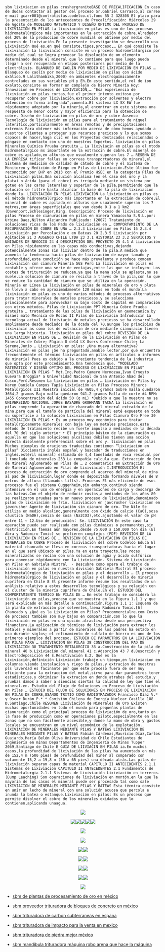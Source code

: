 
```
sbm lixiviacion en pilas crushergraniteBASE DE PRECALIFICACIÓN En caso de dudas contactar al gestor del proceso Sr.Gabriel Carrasco,al correo e mail gcarr001@contratistas.codelco.cl.fono 55 2 328308 El plazo para la presentación de los antecedentes de Precalificación: Miércoles 29 de Agosto de MODELADO MATEMÁTICO Y DISEÑO OPTIMO DEL PROCESO DE LIXIVIACIÓN EN PILAS La lixiviación en pilas es uno de los procesos hidrometalúrgicos más importantes en la extracción de cobre.Alrededor del 20% de la producción de cobre mundial se obtiene por medio del proceso de lixiviación.En la presente investigación se desarrolló una Lixiviación Qué es,en qué consiste,tipos,proceso,… En qué consiste la lixiviación La lixiviación consiste en un proceso hidrometalúrgico por medio del cual se logra provocar la disolución de un elemento determinado desde el mineral que lo contiene para que luego pueda llegar a ser recuperado en etapas posteriores por medio de la electrólisis. BLANQUEO DE CAOLÍN POR MEDIO DE LIXIVIACIÓN EN PILAS … Blanqueo de caolín por medio de lixiviación en pilas con ácido oxálico.9 Lalithambika,2000) en ambientes electroquímicamente controlados en sus variables pH y Eh.En este sentido,el rol de ion oxalato,consiste en formar un complejo de hierro Minería Hoy: Innovación en Procesos de LIXIVIACIÓN,… “Esa experiencia de lixiviación en pilas cortas,fue el primer intento exitoso por recuperar cobre por lixiviación,extracción por solventes y electro obtención en forma integrada”,comenta.El sistema LX SX EW fue rápidamente adoptado por la minería,al encontrar en este sistema una respuesta de menor costo y mayor eficiencia para la obtención de cobre. Diseño de lixiviación en pilas de oro y cobre Ausenco Tecnología de lixiviación en pilas para el tratamiento de níquel laterítico,particularmente en áreas remotas y de precipitaciones extremas Para obtener más información acerca de cómo hemos ayudado a nuestros clientes a proteger sus recursos preciosos y lo que somos capaces de hacer,haga clic en los Proyectos destacados relacionados o póngase en contacto con uno de nuestros Expertos. lixiviación en pilas Minerales Química Prueba gratuita … La lixiviacin en pilas es el mtodo hidrometalrgico ms importante en la extraccin de cobre.El mineral de cobre es apilado,en alturas que usualmente superan los 7 … RESEÑA DE LA EMPRESA tificar fallas en correas transportadoras de mineral,el Sistema de medición de calidad de cátodo de cobre y el Sistema de Monitoreo y Medición de Riego en Pilas de Lixiviación.Este último fue reconocido por BHP en 2013 con el Premio HSEC en la categoría Pilas de Lixiviación pilas.Una solución alcalina (en el caso del oro y la plata) o ácida (para el cobre) es irrigada mediante un sistema por goteo en las caras laterales y superior de la pila,permitiendo que la solución se filtre hasta alcanzar la base de la pila de lixiviación donde la. LIXIVIACIÓN EN PILAS LIXIVIACIÓN La lixiviación en pilas es el método hidrometalúrgico más importante en la extracción de cobre.El mineral de cobre es apilado,en alturas que usualmente superan los 7 metros,con áreas superficiales que van desde 0.1 a 1 km2 (Davenport,Schlesinger,King. Descripción: Proceso de lixiviación en pilas Proceso de cianuración en pilas en minera Yanacocha S.R.L.por: Urbina Baez,Nilton Alejandro Publicado: (2007) Tratamiento de soluciones ricas de los Pads de lixiviación en … COMPORTAMIENTO DE LA RECUPERACIÓN DE COBRE EN UNA … 2.3.3 Lixiviación en Pilas 16 2.3.4 Lixiviación por Percolación o en Bateas 20 2.3.5 Lixiviación por Agitación 21 3 AUSENCO CHILE LTDA 23 3.1 HISTORIA 23 3.2 SERVICIOS Y UNIDADES DE NEGOCIO 24 4 DESCRIPCIÓN DEL PROYECTO 25 4.1 A Lixiviación en Pilas rápidamente en las capas más conductivas,dejando potencialmente zonas sin lixiviar dentro de la pila.A medida que aumenta la tendencia hacia pilas de lixiviación de mayor tamaño y profundidad,esta condición se hace más prevalente y produce comoen Lixiviación con cianuro Minería SGS Perú La lixiviación en pilas es rentable y ofrece una serie de ventajas,entre las que se incluyen: Los costes de trituración se reducen,ya que la mena solo se aplasta,no se muele.La solución de cianuro se recicla a través de la pila,con lo que se reduce la cantidad de cianuro que se utiliza en la operación. Minería en Línea La lixiviación en pilas de minerales de oro y plata se lleva a cabo en aproximadamente 120 minas en todo el mundo.La lixiviación en pilas es uno de varios métodos de procesos alternativos para tratar minerales de metales preciosos,y se selecciona principalmente para aprovechar su bajo costo de capital en comparación con otros métodos. Pilas de Lixiviación PPT Minería Cobre Prueba gratuita … tratamiento de las pilas de lixiviación en geomecanica.by misael mato Mecnica de Rocas II Pilas de Lixiviacin Introduccin La tecnologa actual de lixiviacin de metales preciosos se ha desarrollado ampliamente desde mediados de la dcada del 70,aunque los principios de lixiviacin as como los de extraccin de oro mediante cianuracin tienen una larga historia. lixiviación en pilas del cobre REVISION DE LA LIXIVIACION EN PILAS DE … Revisión de la Lixiviación en Pilas de Minerales de Cobre; Página 8 de14 LX Users Conference Chile; La Serena,Junio … Lixiviación en pilas: ¿Una nueva alternativa? Lixiviación en pilas ¿Se ha preguntado,amable lector,por qué encuentra frecuentemente el término lixiviación en pilas en artículos o informes de minería? Pues es debido a la creciente tendencia de la industria que opta por este procedimiento.Una tendencia que. “MODELADO MATEMATICO Y DISEÑO OPTIMO DEL PROCESO DE LIXIVIACION EN PILAS” LIXIVIACION EN PILAS ” Mgt.Ing.Pedro Camero Hermozaa,Ivan Ernesto Guevara Broggia* a Universidad Nacional de San Antonio Abad del Cusco,Perú.Resumen La lixiviación en pilas … Lixiviación en Pilas by Karen Daniela Campos Tapia Lixiviación en Pilas Procesos Mineros Metalúrgicos III Muestra inicial de 4605,4 gramos Sobre malla quedaron 3664,2 gramos Bajo malla quedaron 941.2 gramos Malla de corte #4 RPM: 1455 Concentración del ácido 50 (g mL) *Debido a que la muestra no se UNIVERSIDAD NACIONAL JORGE BASADRE GROHMANN TACNA La lixiviación en pilas comprende la operación de chancado del mineral extraído de la mina,para que el tamaño de partícula del mineral esté expuesto en toda su superficie a la solución Lixiviacion en Pilas Cianuro Oro Free 30 LIXIVIACION EN PILAS • Es un proceso muy económico para tratar metalúrgicamente minerales con baja ley en metales preciosos,este método de tratamiento recibe un fuerte impulso a mediados de la década del 70 del siglo anterior • El principio básico de la cianuración es aquella en que las soluciones alcalinas débiles tienen una acción directa disolvente preferencial sobre el oro y. lixiviación en pilas Muchos ejemplos de oraciones traducidas contienen “lixiviación en pilas” Diccionario inglés español y buscador de traducciones en inglés.estéril mineral) estimada de 4,4 toneladas de roca residual por 1 tonelada de minerales.253 La compañía calcula que. Extracción de Oro de Mineral Aglomerado en Pilas de … 2 comentarios en Extracción de Oro de Mineral Aglomerado en Pilas de Lixiviación I.INTRODUCCIÓN El proceso de extracción de oro comprende el acarreo del mineral de mina al pad de lixiviación,lugar donde es depositado formando niveles de 8 metros de altura (llamados lifts). Procesos El más eficiente de esos procesos fue el sistema Guggenheim,sin embargo,continuó siendo intensivo en el uso de energía y en operaciones de carga y descarga de las bateas.Con el objeto de reducir costos,a mediados de los años 80 se realizaron pruebas para un nuevo proceso de lixiviación,denominado pilas de lixiviación en frío. lixiviacion en jawcrusher lixiviacion en jawcrusher Agente de lixiviación sin cianuro de oro. The Nile Se utiliza en medio alcalino,generalmente con óxido de calcio (CaO),sosa cáustica (NaOH),ceniza de sosa (Na2CO3),etc.ajustando el valor de pH entre 11 ~ 12.Uso de producción： Se. LIXIVIACIÓN En este caso la operación puede ser realizada con pilas dinámicas o permanentes,sin restricción.En faenas aún mayores,desde 75.000 a 150.000 ton día (El Abra y Radomiro Tomic) se prefieren complejos (PDF) REVISION DE LA LIXIVIACION EN PILAS DE … REVISION DE LA LIXIVIACION EN PILAS DE MINERALES DE COBRE Proceso de lixiviación del cobre Codelco Educa El material chancado se lleva en correas transportadoras hacia el lugar en el que será ubicado en pilas.Ya en este trayecto,las rocas mineralizadas se rocían con una solución de agua y ácido sulfúrico para comenzar rápidamente con la Lixiviación. Sistema de Lixiviación en Pilas en Gabriela Mistral  · Descubre como opera el trabajo de lixiviación en pilas en nuestra división Gabriela Mistral El proceso hidrometalúrgico de lixiviación en pilas y el desarrollo … El proceso hidrometalúrgico de lixiviación en pilas y el desarrollo de minería cuprífera en Chile 8 El presente informe resume los resultados de un análisis relativo a estos desarrollos tecnológicos y su relación con el cluster de la minería cuprífera de Chile.En el. ESTUDIO DEL COMPORTAMIENTO TÉRMICO EN PILAS DE … En este trabajo se considera la lixiviación en pilas,proceso que se muestra en la Figura 1.1 1 y que será explicado en más detalle a continuación.Figura 1.1 1: Esquema de la planta de extracción por solventes,faena Radomiro Tomic.[6] Chancado y ¿Qué es la Lixiviación en Pilas? Prucommercialre.com Costo de procesos también son muy bajos en comparación,con lo que la lixiviación en pilas en una opción atractiva desde una perspectiva financiera.La aplicación de técnicas de lixiviación para extraer los metales y minerales a partir de minerales de los padres ha estado en uso durante siglos; el refinamiento de sulfato de hierro es uno de los primeros ejemplos del proceso. ESTUDIO DE PARÁMETROS EN LA LIXIVIACIÓN EN PILAS PARA … LIXIVIACION EN PILAS 38 CONSTRUCCION DEL PAD DE LIXIVIACION 38 TRATAMIENTO METALURGICO 38 a.Construcción de la pila de mineral 40 b.Lixiviación del mineral 41 c.Adsorción 43 7 d.Desorción y Electrodeposición 44 E.Reactivación E.2. Qué es la Lixiviación,definición Lixiviación trabaje un tiempo,en lixiviacion en columnas.viendo instalacion y riego de pilas.y extracion de muestras pls laverdad es facinante por que este proceso fuera de ser muy eficiente para la extraccion del metal,sirve para dar parametros tener estadisticas,y obtimizar la extracion en donde atrabes del estudio.y pruebas damos a saber a siencias siertas la calidad de ley que tine el mineral.en. Estudio del Flujo de Soluciones en Proceso de Lixiviación en Pilas … ESTUDIO DEL FLUJO DE SOLUCIONES EN PROCESO DE LIXIVIACION EN PILAS DE COBRE,USANDO TRITIO COMO RADIOTRAZADOR Francisco Díaz V.* y Oscar Durán P.* * Comisión Chilena de Energía Nuclear Casilla 188 D.Santiago,Chile RESUMEN Lixiviación de Minerales de Oro Existen muchas oportunidades en todo el mundo para pequeñas plantas de cianuración como el principal proceso de lixiviación de oro,tanto en la fase de producción como en operaciones piloto,especialmente en las zonas que no son fácilmente accesible,y donde la mano de obra y gastos locales se encuentran en un nivel económico de la explotación. LIXIVIACION DE MINERALES MEDIANTE PILAS Y BATEAS LIXIVIACION DE MINERALES MEDIANTE PILAS Y BATEAS Fabián Cárdenas,Mauricio Díaz,Carlos Guajardo,María Belén Oliva Universidad de Chile Estudiantes de ingeniería en minas Departamentos de Ingeniería de Minas Tupper 2069,Santiago de Chile E GUÍA DE LIIVIACIN EN PILAS ia.En muchos casos,la profundidad de lixiviación de las pilas ha aumentado en más de 152,4 m (500 pies) de profundidad del miner al comparado con solamente 15,2 a 19,8 m (50 a 65 pies) una década atrás.Las pilas de lixiviación separan capas de material CAPITULO II ANTECEDENTES 2.1.1 Sistemas de Lixiviación CAPITULO II ANTECEDENTES 2.1 Fundamentos de Hidrometalurgia 2.1.1 Sistemas de Lixiviación Lixiviación en terreros. (Dump Leaching) Son operaciones de lixiviación en montón,en la que la mayoría de los casos el mineral puede ser procesado tal como sale LIXIVIACION DE MINERALES MEDIANTE PILAS Y BATEAS Esta técnica consiste en unir un lecho de mineral con una solución acuosa que percola e inunda la batea o estanque.Lixiviación en pilas: Es un proceso que permite disolver el cobre de los minerales oxidados que lo contienen,aplicando unaagua. 
```

<div align="center">

<a href="https://es-crusher.shibang-china.com/github&k=sbm+lixiviacion+en+pilas+crushergranite"><img src="https://static.shibang-china.com/es/crusher/logo.jpg"></a>

<a href="https://es-crusher.shibang-china.com/github&k=sbm+lixiviacion+en+pilas+crushergranite"><img src="https://static.shibang-china.com/es/crusher/index.jpg"></a><a href="https://es-crusher.shibang-china.com/material.htmlgithub&k=sbm+lixiviacion+en+pilas+crushergranite"><img src="https://static.shibang-china.com/es/crusher/material.jpg"></a><a href="https://es-crusher.shibang-china.com/application.htmlgithub&k=sbm+lixiviacion+en+pilas+crushergranite"><img src="https://static.shibang-china.com/es/crusher/application.jpg"></a><a href="https://es-crusher.shibang-china.com/aboutus.htmlgithub&k=sbm+lixiviacion+en+pilas+crushergranite"><img src="https://static.shibang-china.com/es/crusher/aboutus.jpg"></a><a href="https://es-crusher.shibang-china.com/contact.htmlgithub&k=sbm+lixiviacion+en+pilas+crushergranite"><img src="https://static.shibang-china.com/es/crusher/contact.jpg"></a>

<a href="https://es-crusher.shibang-china.com/github&k=sbm+lixiviacion+en+pilas+crushergranite"><img src="https://static.shibang-china.com/es/crusher/banner.jpg"></a>

<a href="https://swt.shibang-china.com/github&k=sbm+lixiviacion+en+pilas+crushergranite"><img src="https://static.shibang-china.com/es/crusher/text.jpg"></a>

<a href="https://swt.shibang-china.com/github&k=sbm+lixiviacion+en+pilas+crushergranite"><img src="https://static.shibang-china.com/es/crusher/chat.jpg"></a><a href="https://es-crusher.shibang-china.com/contact.htmlgithub&k=sbm+lixiviacion+en+pilas+crushergranite"><img src="https://static.shibang-china.com/es/crusher/message.jpg"></a>

<a href="https://es-crusher.shibang-china.com/products/pe.htmlgithub&k=sbm+lixiviacion+en+pilas+crushergranite"><img src="https://static.shibang-china.com/es/crusher/pe.jpg"></a><a href="https://es-crusher.shibang-china.com/products/pf.htmlgithub&k=sbm+lixiviacion+en+pilas+crushergranite"><img src="https://static.shibang-china.com/es/crusher/pf.jpg"></a>

<a href="https://es-crusher.shibang-china.com/products/hpt.htmlgithub&k=sbm+lixiviacion+en+pilas+crushergranite"><img src="https://static.shibang-china.com/es/crusher/hpt.jpg"></a><a href="https://es-crusher.shibang-china.com/products/vsi.htmlgithub&k=sbm+lixiviacion+en+pilas+crushergranite"><img src="https://static.shibang-china.com/es/crusher/vsi.jpg"></a>

<a href="https://es-crusher.shibang-china.com/products/klv.htmlgithub&k=sbm+lixiviacion+en+pilas+crushergranite"><img src="https://static.shibang-china.com/es/crusher/klv.jpg"></a><a href="https://es-crusher.shibang-china.com/products/portable.htmlgithub&k=sbm+lixiviacion+en+pilas+crushergranite"><img src="https://static.shibang-china.com/es/crusher/portable.jpg"></a>

<a href="https://swt.shibang-china.com/github&k=sbm+lixiviacion+en+pilas+crushergranite"><img src="https://static.shibang-china.com/es/crusher/case.jpg"></a>

</div>


* [sbm de plantas de procesamiento de oro en méxico](sbm%20de%20plantas%20de%20procesamiento%20de%20oro%20en%20m%C3%A9xico.md)

* [sbm proveedor trituradora de bloques de concreto en méxico](sbm%20proveedor%20trituradora%20de%20bloques%20de%20concreto%20en%20m%C3%A9xico.md)

* [sbm trituradora de carbon subterraneas en espana](sbm%20trituradora%20de%20carbon%20subterraneas%20en%20espana.md)

* [sbm trituradora de impacto para la venta en mexico](sbm%20trituradora%20de%20impacto%20para%20la%20venta%20en%20mexico.md)

* [sbm trituradora de piedra mejor méxico](sbm%20trituradora%20de%20piedra%20mejor%20m%C3%A9xico.md)

* [sbm mandíbula trituradora máquina robo arena que hace la máquina](sbm%20mand%C3%ADbula%20trituradora%20m%C3%A1quina%20robo%20arena%20que%20hace%20la%20m%C3%A1quina.md)